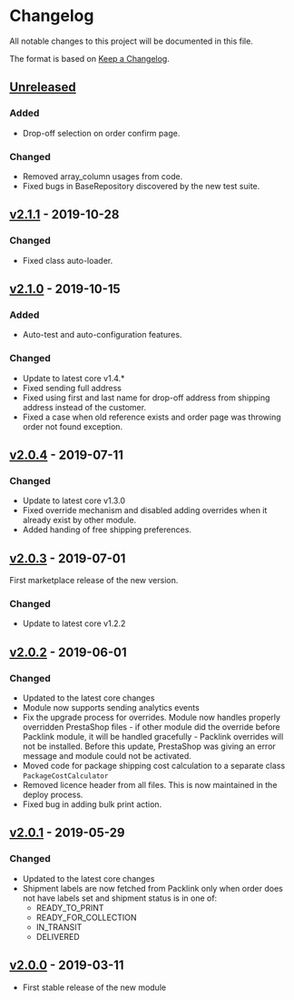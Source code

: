 # Changelog
All notable changes to this project will be documented in this file.

The format is based on [Keep a Changelog](http://keepachangelog.com/en/1.0.0/).

## [Unreleased](https://github.com/logeecom/pl_prestashop_module/compare/master...dev)
### Added
- Drop-off selection on order confirm page.

### Changed
- Removed array_column usages from code.
- Fixed bugs in BaseRepository discovered by the new test suite.

## [v2.1.1](https://github.com/logeecom/pl_prestashop_module/compare/v2.1.1...v2.1.0) - 2019-10-28 
### Changed
- Fixed class auto-loader.

## [v2.1.0](https://github.com/logeecom/pl_prestashop_module/compare/v2.1.0...v2.0.4) - 2019-10-15 
### Added
- Auto-test and auto-configuration features.

### Changed
- Update to latest core v1.4.*
- Fixed sending full address 
- Fixed using first and last name for drop-off address from shipping address instead of the customer.
- Fixed a case when old reference exists and order page was throwing order not found exception. 

## [v2.0.4](https://github.com/logeecom/pl_prestashop_module/compare/v2.0.4...v2.0.3) - 2019-07-11
### Changed
- Update to latest core v1.3.0
- Fixed override mechanism and disabled adding overrides when it already exist by other module.
- Added handing of free shipping preferences.

## [v2.0.3](https://github.com/logeecom/pl_prestashop_module/compare/v2.0.3...v2.0.2) - 2019-07-01
First marketplace release of the new version.

### Changed
- Update to latest core v1.2.2

## [v2.0.2](https://github.com/logeecom/pl_prestashop_module/compare/v2.0.2...v2.0.1) - 2019-06-01
### Changed
- Updated to the latest core changes
- Module now supports sending analytics events
- Fix the upgrade process for overrides. Module now handles properly overridden 
PrestaShop files - if other module did the override before Packlink module, it will 
be handled gracefully - Packlink overrides will not be installed. Before this update,
PrestaShop was giving an error message and module could not be activated.
- Moved code for package shipping cost calculation to a separate class `PackageCostCalculator`
- Removed licence header from all files. This is now maintained in the deploy process.
- Fixed bug in adding bulk print action.

## [v2.0.1](https://github.com/logeecom/pl_prestashop_module/compare/v2.0.1...v2.0.0) - 2019-05-29
### Changed
- Updated to the latest core changes
- Shipment labels are now fetched from Packlink only when order does not have labels set 
and shipment status is in one of:
    * READY_TO_PRINT
    * READY_FOR_COLLECTION
    * IN_TRANSIT
    * DELIVERED

## [v2.0.0](https://github.com/logeecom/pl_prestashop_module/tree/v2.0.0) - 2019-03-11
- First stable release of the new module
